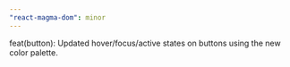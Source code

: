 ```yaml
---
"react-magma-dom": minor
---
```


feat(button): Updated hover/focus/active states on buttons using the new color palette.
